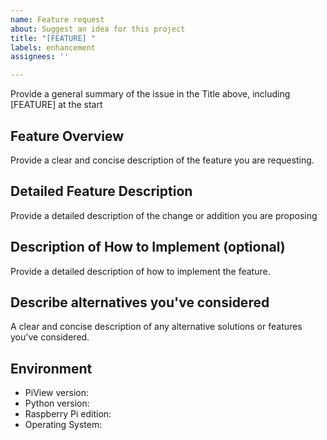 ```yaml
---
name: Feature request
about: Suggest an idea for this project
title: "[FEATURE] "
labels: enhancement
assignees: ''

---
```


Provide a general summary of the issue in the Title above, including [FEATURE] at the start

## Feature Overview

Provide a  clear and concise description of the feature you are requesting.


## Detailed Feature Description

Provide a detailed description of the change or addition you are proposing

## Description of How to Implement (optional)

Provide a detailed description of how to implement the feature.


## Describe alternatives you've considered

A clear and concise description of any alternative solutions or features you've considered.


## Environment

* PiView version:
* Python version:
* Raspberry Pi edition: 
* Operating System:
